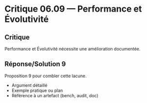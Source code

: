 # Critique 06.09 — Performance et Évolutivité

## Critique
Performance et Évolutivité nécessite une amélioration documentée.

## Réponse/Solution 9
Proposition 9 pour combler cette lacune.

- Argument détaillé
- Exemple pratique ou plan
- Référence à un artefact (bench, audit, doc)
